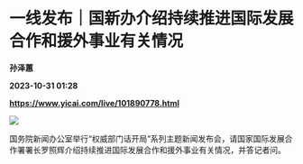 # 一线发布｜国新办介绍持续推进国际发展合作和援外事业有关情况
**孙泽蕙**

**2023-10-31 01:28**

**https://www.yicai.com/live/101890778.html**

![](https://imgcdn.yicai.com/uppics/slides/2023/10/70373e052f116bb9a5b82dec1f6625a2.jpg)

国务院新闻办公室举行“权威部门话开局”系列主题新闻发布会，请国家国际发展合作署署长罗照辉介绍持续推进国际发展合作和援外事业有关情况，并答记者问。
